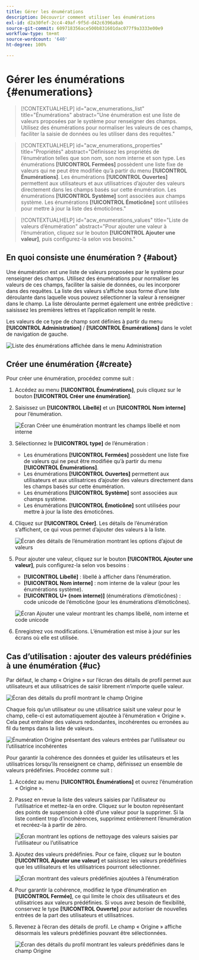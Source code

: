 ```yaml
---
title: Gérer les énumérations
description: Découvrir comment utiliser les énumérations
exl-id: d2a30fef-2cc4-49af-9f5d-d42c6396a8ab
source-git-commit: 609718356ace500b831601dac077f9a3333e00e9
workflow-type: tm+mt
source-wordcount: '640'
ht-degree: 100%

---
```


# Gérer les énumérations {#enumerations}

>[!CONTEXTUALHELP]
>id="acw_enumerations_list"
>title="Énumérations"
>abstract="Une énumération est une liste de valeurs proposées par le système pour renseigner des champs. Utilisez des énumérations pour normaliser les valeurs de ces champs, faciliter la saisie de données ou les utiliser dans des requêtes."

>[!CONTEXTUALHELP]
>id="acw_enumerations_properties"
>title="Propriétés"
>abstract="Définissez les propriétés de l’énumération telles que son nom, son nom interne et son type. Les énumérations **[!UICONTROL Fermées]** possèdent une liste fixe de valeurs qui ne peut être modifiée qu’à partir du menu **[!UICONTROL Énumérations]**. Les énumérations **[!UICONTROL Ouvertes]** permettent aux utilisateurs et aux utilisatrices d’ajouter des valeurs directement dans les champs basés sur cette énumération. Les énumérations **[!UICONTROL Système]** sont associées aux champs système. Les énumérations **[!UICONTROL Émoticône]** sont utilisées pour mettre à jour la liste des émoticônes."

>[!CONTEXTUALHELP]
>id="acw_enumerations_values"
>title="Liste de valeurs d’énumération"
>abstract="Pour ajouter une valeur à l’énumération, cliquez sur le bouton **[!UICONTROL Ajouter une valeur]**, puis configurez-la selon vos besoins."

## En quoi consiste une énumération ? {#about}

Une énumération est une liste de valeurs proposées par le système pour renseigner des champs. Utilisez des énumérations pour normaliser les valeurs de ces champs, faciliter la saisie de données, ou les incorporer dans des requêtes. La liste des valeurs s’affiche sous forme d’une liste déroulante dans laquelle vous pouvez sélectionner la valeur à renseigner dans le champ. La liste déroulante permet également une entrée prédictive : saisissez les premières lettres et l’application remplit le reste.

Les valeurs de ce type de champ sont définies à partir du menu **[!UICONTROL Administration]** / **[!UICONTROL Énumérations]** dans le volet de navigation de gauche.

![Liste des énumérations affichée dans le menu Administration](assets/enumeration-list.png)

## Créer une énumération {#create}

Pour créer une énumération, procédez comme suit :

1. Accédez au menu **[!UICONTROL Énumérations]**, puis cliquez sur le bouton **[!UICONTROL Créer une énumération]**.

1. Saisissez un **[!UICONTROL Libellé]** et un **[!UICONTROL Nom interne]** pour l’énumération.

   ![Écran Créer une énumération montrant les champs libellé et nom interne](assets/enumeration-create.png)

1. Sélectionnez le **[!UICONTROL type]** de l’énumération :

   * Les énumérations **[!UICONTROL Fermées]** possèdent une liste fixe de valeurs qui ne peut être modifiée qu’à partir du menu **[!UICONTROL Énumérations]**.
   * Les énumérations **[!UICONTROL Ouvertes]** permettent aux utilisateurs et aux utilisatrices d’ajouter des valeurs directement dans les champs basés sur cette énumération.
   * Les énumérations **[!UICONTROL Système]** sont associées aux champs système.
   * Les énumérations **[!UICONTROL Émoticône]** sont utilisées pour mettre à jour la liste des émoticônes.

1. Cliquez sur **[!UICONTROL Créer]**. Les détails de l’énumération s’affichent, ce qui vous permet d’ajouter des valeurs à la liste.

   ![Écran des détails de l’énumération montrant les options d’ajout de valeurs](assets/enumeration-details.png)

1. Pour ajouter une valeur, cliquez sur le bouton **[!UICONTROL Ajouter une valeur]**, puis configurez-la selon vos besoins :

   * **[!UICONTROL Libellé]** : libellé à afficher dans l’énumération.
   * **[!UICONTROL Nom interne]** : nom interne de la valeur (pour les énumérations système).
   * **[!UICONTROL U+ (nom interne)]** (énumérations d’émoticônes) : code unicode de l’émoticône (pour les énumérations d’émoticônes).

   ![Écran Ajouter une valeur montrant les champs libellé, nom interne et code unicode](assets/enumeration-emoticon.png)

1. Enregistrez vos modifications. L’énumération est mise à jour sur les écrans où elle est utilisée.

## Cas d’utilisation : ajouter des valeurs prédéfinies à une énumération {#uc}

Par défaut, le champ « Origine » sur l’écran des détails de profil permet aux utilisateurs et aux utilisatrices de saisir librement n’importe quelle valeur.

![Écran des détails du profil montrant le champ Origine](assets/enumeration-uc-profile.png)

Chaque fois qu’un utilisateur ou une utilisatrice saisit une valeur pour le champ, celle-ci est automatiquement ajoutée à l’énumération « Origine ». Cela peut entraîner des valeurs redondantes, incohérentes ou erronées au fil du temps dans la liste de valeurs.

![Énumération Origine présentant des valeurs entrées par l’utilisateur ou l’utilisatrice incohérentes](assets/enumeration-uc-choice.png)

Pour garantir la cohérence des données et guider les utilisateurs et les utilisatrices lorsqu’ils renseignent ce champ, définissez un ensemble de valeurs prédéfinies. Procédez comme suit :

1. Accédez au menu **[!UICONTROL Énumérations]** et ouvrez l’énumération « Origine ».

2. Passez en revue la liste des valeurs saisies par l’utilisateur ou l’utilisatrice et mettez-la en ordre. Cliquez sur le bouton représentant des points de suspension à côté d’une valeur pour la supprimer. Si la liste contient trop d’incohérences, supprimez entièrement l’énumération et recréez-la à partir de zéro.

   ![Écran montrant les options de nettoyage des valeurs saisies par l’utilisateur ou l’utilisatrice](assets/enumeration-uc-clean.png)

3. Ajoutez des valeurs prédéfinies. Pour ce faire, cliquez sur le bouton **[!UICONTROL Ajouter une valeur]** et saisissez les valeurs prédéfinies que les utilisateurs et les utilisatrices pourront sélectionner.

   ![Écran montrant des valeurs prédéfinies ajoutées à l’énumération](assets/enumeration-uc-create.png)

4. Pour garantir la cohérence, modifiez le type d’énumération en **[!UICONTROL Fermée]**, ce qui limite le choix des utilisateurs et des utilisatrices aux valeurs prédéfinies. Si vous avez besoin de flexibilité, conservez le type **[!UICONTROL Ouverte]** pour autoriser de nouvelles entrées de la part des utilisateurs et utilisatrices.

5. Revenez à l’écran des détails de profil. Le champ « Origine » affiche désormais les valeurs prédéfinies pouvant être sélectionnées.

   ![Écran des détails du profil montrant les valeurs prédéfinies dans le champ Origine](assets/enumeration-uc-populated.png)